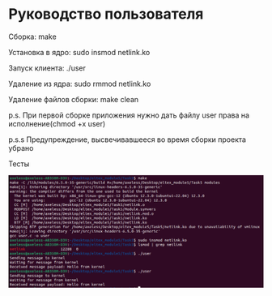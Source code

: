 # Руководство пользователя

Сборка: make

Установка в ядро: sudo insmod netlink.ko

Запуск клиента: ./user

Удаление из ядра: sudo rmmod netlink.ko

Удаление файлов сборки: make clean

p.s. При первой сборке приложения нужно дать файлу user права на исполнение(chmod +x user)

p.s.s Предупреждение, высвечивавшееся во время сборки проекта убрано

Тесты

![image](netlink.png)